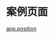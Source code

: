 # 案例页面 
 [app.position](https://www.awebide.com/testCase/#/getInfoCase/Demo/API/data/getInfoCase?title=%E8%8E%B7%E5%8F%96%E4%BF%A1%E6%81%AF&pageId=getInfoCase)